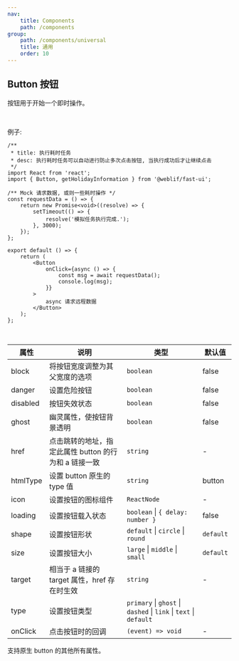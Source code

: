 ```yaml
---
nav:
    title: Components
    path: /components
group:
    path: /components/universal
    title: 通用
    order: 10
---
```


## Button 按钮

按钮用于开始一个即时操作。

<br />

例子:

```tsx
/**
 * title: 执行耗时任务
 * desc: 执行耗时任务可以自动进行防止多次点击按钮, 当执行成功后才让继续点击
 */
import React from 'react';
import { Button, getHolidayInformation } from '@weblif/fast-ui';

/** Mock 请求数据, 或则一些耗时操作 */
const requestData = () => {
    return new Promise<void>((resolve) => {
        setTimeout(() => {
            resolve('模拟任务执行完成.');
        }, 3000);
    });
};

export default () => {
    return (
        <Button
            onClick={async () => {
                const msg = await requestData();
                console.log(msg);
            }}
        >
            async 请求远程数据
        </Button>
    );
};
```

<br />

| 属性 | 说明 | 类型 | 默认值 |
| --- | --- | --- | --- |
| block | 将按钮宽度调整为其父宽度的选项 | `boolean` | false |
| danger | 设置危险按钮 | `boolean` | false |
| disabled | 按钮失效状态 | `boolean` | false |
| ghost | 幽灵属性，使按钮背景透明 | `boolean` | false |
| href | 点击跳转的地址，指定此属性 button 的行为和 a 链接一致 | `string` | - |
| htmlType | 设置 button 原生的 type 值 | `string` | button |
| icon | 设置按钮的图标组件 | `ReactNode` | - |
| loading | 设置按钮载入状态 | `boolean` \| `{ delay: number }` | false |
| shape | 设置按钮形状 | `default` \| `circle` \| `round` | `default` |
| size | 设置按钮大小 | `large` \| `middle` \| `small` | `default` |
| target | 相当于 a 链接的 target 属性，href 存在时生效 | `string` | - |
| type | 设置按钮类型 | `primary` \| `ghost` \| `dashed` \| `link` \| `text` \| `default` |
| onClick | 点击按钮时的回调 | `(event) => void` | - |

支持原生 button 的其他所有属性。
